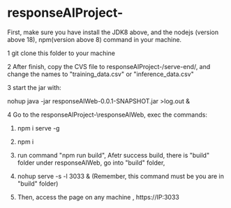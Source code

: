 # responseAIProject-

First, make sure you have install the JDK8 above, and the nodejs (version above 18), npm(version above 8) command in your machine.

1  git clone this folder to your machine

2  After finish, copy the CVS file to responseAIProject-/serve-end/, and change the names to "training_data.csv" or "inference_data.csv"

3 start the jar with: 

   nohup  java -jar responseAIWeb-0.0.1-SNAPSHOT.jar >log.out &

4 Go to the responseAIProject-\responseAIWeb, exec the commands:

  1)  npm i serve -g
  2)  npm i

  3)  run command "npm run build", 
 Afetr success build, there is "build" folder under responseAIWeb, go into "build" folder,
      
  4) nohup serve -s  -l 3033 & (Remember, this command must be you are in "build" folder)
  5) Then, access the page on any machine  , https://IP:3033
